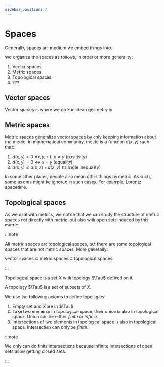 ```yaml
---
sidebar_position: 2
---
```


# Spaces

Generally, spaces are medium we embed things into.

We organize the spaces as follows, in order of more generality:

1. Vector spaces
2. Metric spaces
3. Topological spaces
4. ???

## Vector spaces

Vector spaces is where we do Euclidean geometry in.

## Metric spaces

Metric spaces generalize vector spaces by only keeping information about the metric.
In mathematical community, metric is a function $d(x,y)$ such that:

1. $d(x,y) > 0 ~ \forall x, y, ~ \textit{s.t.}~ x \neq y$ (positivity)
2. $d(x,y) = 0 \iff x = y$ (equality)
3. $d(x,y) \leq d(x,z) + d(z, y)$ (triangle inequality)

In some other places, people also mean other things by metric.
As such, some axioms might be ignored in such cases.
For example, Lorentz spacetime.


## Topological spaces

As we deal with metrics, we notice that we can study the structure of
metric spaces not directly with metric, but also with open sets induced
by this metric.

:::note

All metric spaces are topological spaces, but there are some topological
spaces that are not metric spaces.
More generally:

vector spaces $\subset$ metric spaces $\subset$ topological spaces

:::

Topological space is a set $X$ with topology $\Tau$ defined on it.

A topology $\Tau$ is a set of subsets of $X$.

We use the following axioms to define topologies:
1. Empty set and $X$ are in $\Tau$
2. Take two elements in topological space, their union is also in topological space. Union can be either *finite* or *infinte*.
3. Intersections of two elements in topological space is also in topological space. Intersection can only be *finite*.

:::note

We only can do finite intersections because infinite intersections of open sets allow getting closed sets.

:::
